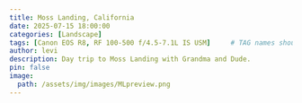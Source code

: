 ```yaml
---
title: Moss Landing, California
date: 2025-07-15 18:00:00
categories: [Landscape]
tags: [Canon EOS R8, RF 100-500 f/4.5-7.1L IS USM]     # TAG names should always be lowercase
author: levi
description: Day trip to Moss Landing with Grandma and Dude.
pin: false
image:
  path: /assets/img/images/MLpreview.png
---
```

